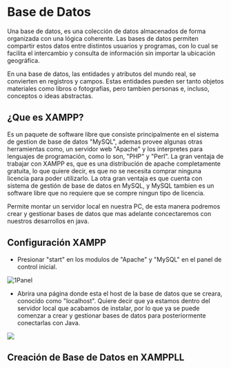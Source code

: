 # Base de Datos

Una base de datos, es una colección de datos almacenados de forma organizada con una lógica coherente.
Las bases de datos permiten compartir estos datos entre distintos usuarios y programas, con lo cual se
facilita el intercambio y consulta de información sin importar la ubicación geográfica.

En una base de datos, las entidades y atributos del mundo real, se convierten en registros y campos.
Estas entidades pueden ser tanto objetos materiales como libros o fotografías, pero tambien personas e,
incluso, conceptos o ideas abstractas.

## ¿Que es XAMPP?

Es un paquete de software libre que consiste principalmente en el sistema de gestion de base de datos
"MySQL", ademas provee algunas otras herramientas como, un servidor web "Apache" y los interpretes para
lenguajes de programación, como lo son, "PHP" y "Perl". La gran ventaja de trabajar con XAMPP es, que es una
distribucíón de apache completamente gratuita, lo que quiere decir, es que no se necesita comprar
ninguna licencia para poder utilizarlo. La otra gran ventaja es que cuenta con sistema de gestión de base
de datos en MySQL, y MySQL tambien es un software libre que no requiere que se compre ningun tipo de
licencia.


Permite montar un servidor local en nuestra PC, de esta manera podremos crear y gestionar bases de datos
que mas adelante concectaremos con nuestros desarrollos en java.


## Configuración XAMPP

- Presionar "start" en los modulos de "Apache" y "MySQL" en el panel de control inicial.

![1Panel](C:\Users\1044467\Desktop\ConfiguracionXAMPP\1PanelDeControl.png)

- Abrira una página donde esta el host de la base de datos que se creara, conocido como "localhost".
  Quiere decir que ya estamos dentro del servidor local que acabamos de instalar, por lo que ya se puede
  comenzar a crear y gestionar bases de datos para posteriormente conectarlas con Java.

![](C:\Users\1044467\Desktop\ConfiguracionXAMPP\2LocalHost.png)


## Creación de Base de Datos en XAMPPLL

